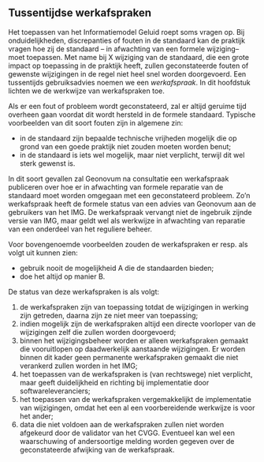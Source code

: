 ## Tussentijdse werkafspraken

Het toepassen van het Informatiemodel Geluid roept soms vragen op. Bij onduidelijkheden, discrepanties of fouten in de standaard kan de praktijk vragen hoe zij de standaard – in afwachting van een formele wijziging– moet toepassen. Met name bij X wijziging van de standaard, die een grote impact op toepassing in de praktijk heeft, zullen geconstateerde fouten of gewenste wijzigingen in de regel niet heel snel worden doorgevoerd. Een tussentijds gebruiksadvies noemen we een <i>werkafspraak</i>. In dit hoofdstuk lichten we de werkwijze van werkafspraken toe.

Als er een fout of probleem wordt geconstateerd, zal er altijd geruime tijd overheen gaan voordat dit wordt hersteld in de formele standaard. Typische voorbeelden van dit soort fouten zijn in algemene zin:

<ul><li>in de standaard zijn bepaalde technische vrijheden mogelijk die op grond van een goede praktijk niet zouden moeten worden benut;</li>
<li>in de standaard is iets wel mogelijk, maar niet verplicht, terwijl dit wel sterk gewenst is.</li>
</ul>

In dit soort gevallen zal Geonovum na consultatie een werkafspraak publiceren over hoe er in afwachting van formele reparatie van de standaard moet worden omgegaan met een geconstateerd probleem. Zo’n werkafspraak heeft de formele status van een advies van Geonovum aan de gebruikers van het IMG. De werkafspraak vervangt niet de ingebruik zijnde versie van IMG, maar geldt wel als werkwijze in afwachting van reparatie van een onderdeel van het reguliere beheer.

Voor bovengenoemde voorbeelden zouden de werkafspraken er resp. als volgt uit kunnen zien:

<ul><li>gebruik nooit de mogelijkheid A die de standaarden bieden;</li>
<li>doe het altijd op manier B.</li>
</ul>

De status van deze werkafspraken is als volgt:

<ol><li>de werkafspraken zijn van toepassing totdat de wijzigingen in werking zijn getreden, daarna zijn ze niet meer van toepassing;</li>
<li>indien mogelijk zijn de werkafspraken altijd een directe voorloper van de wijzigingen zelf die zullen worden doorgevoerd;</li>
<li>binnen het wijzigingsbeheer worden er alleen werkafspraken gemaakt die vooruitlopen op daadwerkelijk aanstaande wijzigingen. Er worden binnen dit kader geen permanente werkafspraken gemaakt die niet verankerd zullen worden in het IMG;</li>
<li>het toepassen van de werkafspraken is (van rechtswege) niet verplicht, maar geeft duidelijkheid en richting bij implementatie door softwareleveranciers;</li>
<li>het toepassen van de werkafspraken vergemakkelijkt de implementatie van wijzigingen, omdat het een al een voorbereidende werkwijze is voor het ander;</li>
<li>data die niet voldoen aan de werkafspraken zullen niet worden afgekeurd door de validator van het CVGG. Eventueel kan wel een waarschuwing of andersoortige melding worden gegeven over de geconstateerde afwijking van de werkafspraak.</li>
</ol>

